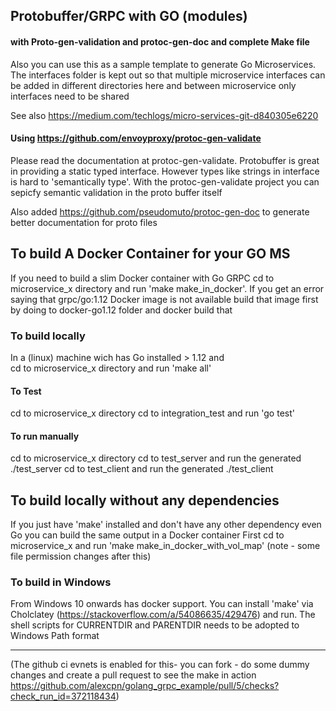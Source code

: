 
## Protobuffer/GRPC with GO (modules) 
#### with Proto-gen-validation and protoc-gen-doc and complete Make file 

Also you can use this as a sample template to generate Go Microservices. The interfaces folder
is kept out so that multiple microservice interfaces can be added in different directories here
and between microservice only interfaces need to be shared

See also https://medium.com/techlogs/micro-services-git-d840305e6220

#### Using https://github.com/envoyproxy/protoc-gen-validate

Please read the documentation at protoc-gen-validate. Protobuffer is great in providing a
static typed interface. However types like strings in interface is hard to 'semantically type'.
With the protoc-gen-validate project you can sepicfy semantic validation in the proto buffer itself

Also added https://github.com/pseudomuto/protoc-gen-doc to generate better documentation
for proto files

## To build A Docker Container for your GO MS 

If you need to build a slim Docker container with Go GRPC cd to microservice_x
 directory and run 'make make_in_docker'. If you get an error saying that  grpc/go:1.12  Docker image
 is not available build that image first by doing to docker-go1.12 folder and docker build that 


### To build locally 

In a (linux) machine wich has Go installed > 1.12 and  
cd to microservice_x directory and run 'make all'

#### To Test

cd to microservice_x directory
cd to integration_test  and run 'go test' 

#### To run manually

cd to microservice_x directory
cd to test_server and run the generated ./test_server
cd to test_client and run the generated ./test_client

## To build locally without any dependencies

If you just have 'make' installed and don't have any other dependency even Go you can build
the same output in a Docker container
First cd to microservice_x and  run 'make make_in_docker_with_vol_map'
(note - some file permission changes after this)

### To build in Windows
From Windows 10 onwards has docker support. You can install 'make' via Cholclatey
(https://stackoverflow.com/a/54086635/429476) and run. 
The shell scripts for CURRENTDIR and PARENTDIR needs to be adopted to Windows Path format

-------------------------
(The github ci evnets is enabled for this- you can fork - do some dummy changes and create a pull request to see the make in action https://github.com/alexcpn/golang_grpc_example/pull/5/checks?check_run_id=372118434)

